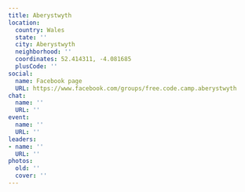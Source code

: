 ```yaml
---
title: Aberystwyth
location:
  country: Wales
  state: ''
  city: Aberystwyth
  neighborhood: ''
  coordinates: 52.414311, -4.081685
  plusCode: ''
social:
  name: Facebook page
  URL: https://www.facebook.com/groups/free.code.camp.aberystwyth
chat:
  name: ''
  URL: ''
event:
  name: ''
  URL: ''
leaders:
- name: ''
  URL: ''
photos:
  old: ''
  cover: ''
---
```

